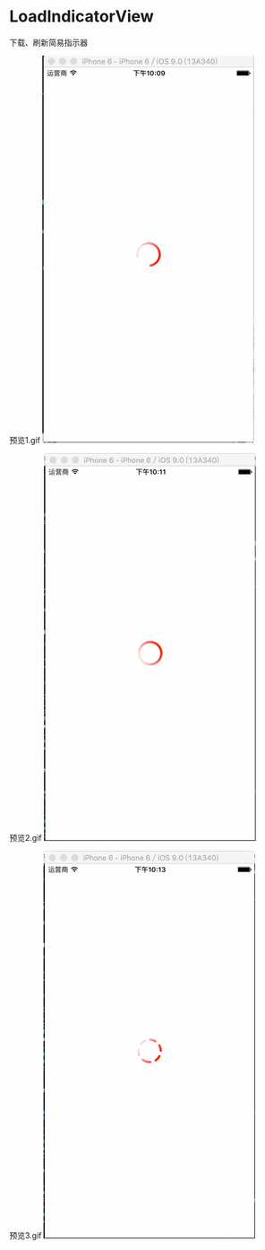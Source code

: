 # LoadIndicatorView
下载、刷新简易指示器

预览1.gif
![image](https://github.com/RyomaLiu/LoadIndicatorView/blob/master/previewGif/1.gif)

预览2.gif
![image](https://github.com/RyomaLiu/LoadIndicatorView/blob/master/previewGif/2.gif)

预览3.gif
![image](https://github.com/RyomaLiu/LoadIndicatorView/blob/master/previewGif/3.gif)

